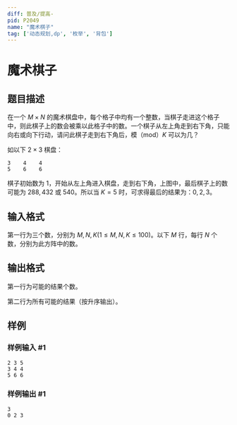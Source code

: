 ```yaml
---
diff: 普及/提高-
pid: P2049
name: "魔术棋子"
tag: ['动态规划,dp', '枚举', '背包']
---
```

# 魔术棋子
## 题目描述

在一个 $M \times N$ 的魔术棋盘中，每个格子中均有一个整数，当棋子走进这个格子中，则此棋子上的数会被乘以此格子中的数。一个棋子从左上角走到右下角，只能向右或向下行动，请问此棋子走到右下角后，模（mod）$K$ 可以为几？

如以下 $2 \times 3$ 棋盘：

```
3    4    4
5    6    6
```
棋子初始数为 $1$，开始从左上角进入棋盘，走到右下角，上图中，最后棋子上的数可能为 $288,432$ 或 $540$。所以当 $K = 5$ 时，可求得最后的结果为：$0,2,3$。

## 输入格式

第一行为三个数，分别为 $M,N,K (1 \leq M,N,K \leq 100)$。以下 $M$ 行，每行 $N$ 个数，分别为此方阵中的数。

## 输出格式

第一行为可能的结果个数。

第二行为所有可能的结果（按升序输出）。
## 样例

### 样例输入 #1
```
2 3 5
3 4 4
5 6 6

```
### 样例输出 #1
```
3
0 2 3

```
